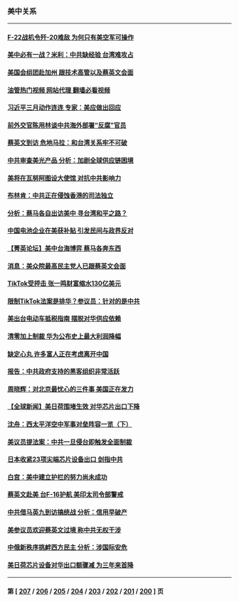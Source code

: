 ### 美中关系
---
#### [F-22战机令歼-20难敌 为何只有美空军可操作](../../pages/nf1412576/n13961165.md?04021645) 
#### [美中必有一战？米利：中共缺经验 台湾难攻占](../../pages/nf1412576/n13963490.md?04021645) 
#### [美国会组团赴加州 跟技术高管以及蔡英文会面](../../pages/nf1412576/n13963538.md?04021645) 
#### [油管热门视频 网站代理 翻墙必看视频](http://138.2.39.72:81/youtube.html?epic-marker?04021645)
#### [习近平三月动作连连 专家：美应做出回应](../../pages/nf1412576/n13963399.md?04021645) 
#### [前外交官陈用林谈中共海外部署“反腐”官员](../../pages/nf1412576/n13963332.md?04021645) 
#### [蔡英文到访 危地马拉：和台湾关系牢不可破](../../pages/nf1412576/n13963323.md?04021645) 
#### [中共审查美光产品 分析：加剧全球供应链困境](../../pages/nf1412576/n13963146.md?04021645) 
#### [美将在瓦努阿图设大使馆 对抗中共影响力](../../pages/nf1412576/n13962934.md?04021645) 
#### [布林肯：中共正在侵蚀香港的司法独立](../../pages/nf1412576/n13962839.md?04021645) 
#### [分析：蔡马各自出访美中 寻台湾和平之路？](../../pages/nf1412576/n13962624.md?04021645) 
#### [中国电池企业在美获补贴 引发民间与政界反对](../../pages/nf1412576/n13962817.md?04021645) 
#### [【菁英论坛】美中台海博弈 蔡马各奔东西](../../pages/nf1412576/n13962795.md?04021645) 
#### [消息：美众院最高民主党人已跟蔡英文会面](../../pages/nf1412576/n13962808.md?04021645) 
#### [TikTok受抨击 张一鸣财富缩水130亿美元](../../pages/nf1412576/n13962772.md?04021645) 
#### [限制TikTok法案是排华？参议员：针对的是中共](../../pages/nf1412576/n13962784.md?04021645) 
#### [美出台电动车抵税指南 摆脱对华供应依赖](../../pages/nf1412576/n13962673.md?04021645) 
#### [清零加上制裁 华为公布史上最大利润降幅](../../pages/nf1412576/n13962567.md?04021645) 
#### [缺定心丸 许多富人正在考虑离开中国](../../pages/nf1412576/n13962259.md?04021645) 
#### [报告：中共政府支持的黑客组织非常活跃](../../pages/nf1412576/n13961910.md?04021645) 
#### [周晓辉：对北京最忧心的三件事 美国正在发力](../../pages/nf1412576/n13962520.md?04021645) 
#### [【全球新闻】美日荷围堵生效 对华芯片出口下降](../../pages/nf1412576/n13962443.md?04021645) 
#### [沈舟：西太平洋空中军事对垒阵容一览（下）](../../pages/nf1412576/n13961983.md?04021645) 
#### [美议员提法案：中共一旦侵台即触发全面制裁](../../pages/nf1412576/n13962053.md?04021645) 
#### [日本收紧23项尖端芯片设备出口 剑指中共](../../pages/nf1412576/n13962197.md?04021645) 
#### [白宫：美中建立护栏的努力尚未成功](../../pages/nf1412576/n13962081.md?04021645) 
#### [蔡英文赴美 台F-16护航 美印太司令部警戒](../../pages/nf1412576/n13961984.md?04021645) 
#### [中共借马英九到访搞统战 分析：信用早破产](../../pages/nf1412576/n13961818.md?04021645) 
#### [美参议员欢迎蔡英文过境 称中共无权干涉](../../pages/nf1412576/n13961969.md?04021645) 
#### [中俄新秩序挑衅西方民主 分析：涉国际安危](../../pages/nf1412576/n13960486.md?04021645) 
#### [美日荷芯片设备对华出口额骤减 为三年来首降](../../pages/nf1412576/n13961715.md?04021645) 

---
#### 第 [ [207](./207.md?04021645) / [206](./206.md?04021645) / [205](./205.md?04021645) / [204](./204.md?04021645) / [203](./203.md?04021645) / [202](./202.md?04021645) / [201](./201.md?04021645) / [200](./200.md?04021645) ] 页
